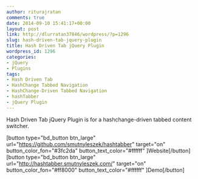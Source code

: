 ```yaml
---
author: riturajratan
comments: true
date: 2014-09-10 15:41:17+00:00
layout: post
link: http://dlurratan37846/wordpress/?p=1296
slug: hash-driven-tab-jquery-plugin
title: Hash Driven Tab jQuery Plugin
wordpress_id: 1296
categories:
- jQuery
- Plugins
tags:
- Hash Driven Tab
- HashChange Tabbed Navigation
- HashChange-Driven Tabbed Navigation
- hashTabber
- jQuery Plugin
---
```


Hash Driven Tab jQuery Plugin is for a hashchange-driven tabbed content switcher.

[button type="bd_button btn_large" url="https://github.com/smutnyleszek/hashtabber" target="on" button_color_fon="#3fc2da" button_text_color="#ffffff" ]Website[/button] [button type="bd_button btn_large" url="http://hashtabber.smutnyleszek.com/" target="on" button_color_fon="#ff8000" button_text_color="#ffffff" ]Demo[/button]

